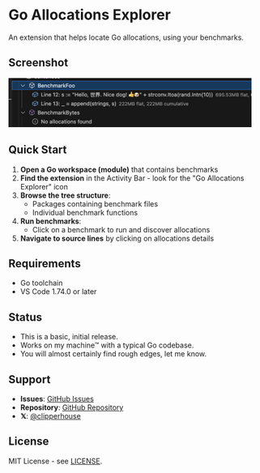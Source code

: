 # Go Allocations Explorer

An extension that helps locate Go allocations, using your benchmarks.

## Screenshot

<img src="https://raw.githubusercontent.com/clipperhouse/go-allocations-vsix/main/images/Screenshot2.png" width="480" alt="Go Allocations Explorer Screenshot">

## Quick Start

1. **Open a Go workspace (module)** that contains benchmarks
2. **Find the extension** in the Activity Bar - look for the "Go Allocations Explorer" icon
3. **Browse the tree structure**:
   - Packages containing benchmark files
   - Individual benchmark functions
4. **Run benchmarks**:
   - Click on a benchmark to run and discover allocations
5. **Navigate to source lines** by clicking on allocations details

## Requirements

- Go toolchain
- VS Code 1.74.0 or later

## Status

- This is a basic, initial release.
- Works on my machine™ with a typical Go codebase.
- You will almost certainly find rough edges, let me know.

## Support

- **Issues**: [GitHub Issues](https://github.com/clipperhouse/go-allocations-vsix/issues)
- **Repository**: [GitHub Repository](https://github.com/clipperhouse/go-allocations-vsix)
- **𝕏**: [@clipperhouse](https://x.com/clipperhouse)

## License

MIT License - see [LICENSE](https://github.com/clipperhouse/go-allocations-vsix/blob/main/LICENSE).
